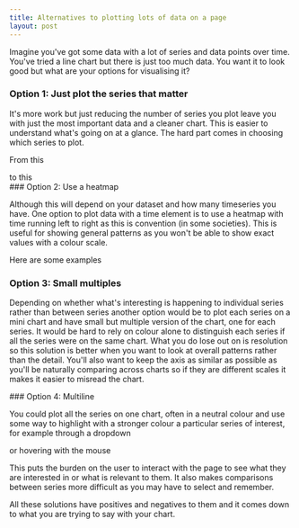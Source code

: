 ```yaml
---
title: Alternatives to plotting lots of data on a page
layout: post
---
```


Imagine you've got some data with a lot of series and data points over time. You've tried a line chart but there is just too much data. You want it to look good but what are your options for visualising it?

### Option 1: Just plot the series that matter

It's more work but just reducing the number of series you plot leave you with just the most important data and a cleaner chart. This is easier to understand what's going on at a glance. The hard part comes in choosing which series to plot.

From this
<div id="returntonormal5"></div>
<script src="https://cdn.ons.gov.uk/vendor/pym/1.3.2/pym.min.js"></script>
<script>
var parent = pym.Parent('returntonormal5', 'https://www.ons.gov.uk/visualisations/dvc1174/fig2/index.html', {});
</script>
to this
<div id="returntonormal2"></div>
<script>
var parent2 = pym.Parent('returntonormal2', 'https://www.ons.gov.uk/visualisations/dvc1188/returntonormal/index.html', {});
</script>
### Option 2: Use a heatmap

Although this will depend on your dataset and how many timeseries you have. One option to plot data with a time element is to use a heatmap with time running left to right as this is convention (in some societies). This is useful for showing general patterns as you won't be able to show exact values with a colour scale.

Here are some examples
<div id="heatmap2"></div>
<div id="heatmap1"></div>

### Option 3: Small multiples

Depending on whether what's interesting is happening to individual series rather than between series another option would be to plot each series on a mini chart and have small but multiple version of the chart, one for each series. It would be hard to rely on colour alone to distinguish each series if all the series were on the same chart. What you do lose out on is resolution so this solution is better when you want to look at overall patterns rather than the detail. You'll also want to keep the axis as similar as possible as you'll be naturally comparing across charts so if they are different scales it makes it easier to misread the chart.

<div id="smallmultiple">
</div>
### Option 4: Multiline

You could plot all the series on one chart, often in a neutral colour and use some way to highlight with a stronger colour a particular series of interest, for example through a dropdown

<div id="dropdown"></div>

or hovering with the mouse

<div id="dropdown2"></div>

This puts the burden on the user to interact with the page to see what they are interested in or what is relevant to them. It also makes comparisons between series more difficult as you may have to select and remember.

All these solutions have positives and negatives to them and it comes down to what you are trying to say with your chart.



<script>
pym.Parent('heatmap1', 'https://www.ons.gov.uk/visualisations/dvc1234/heatmap/index.html', {});
pym.Parent('heatmap2', 'https://www.ons.gov.uk/visualisations/dvc1263/figure-4-heatmap/index.html', {});
pym.Parent('smallmultiple', 'https://www.ons.gov.uk/visualisations/dvc1276/reasonstoleavehome/index.html', {});
pym.Parent('dropdown', 'https://www.ons.gov.uk/visualisations/dvc1273/vacsregional/index.html', {});
pym.Parent('dropdown2', 'https://www.ons.gov.uk/visualisations/dvc938/timeseriesmultiline2/index.html', {});
</script>

